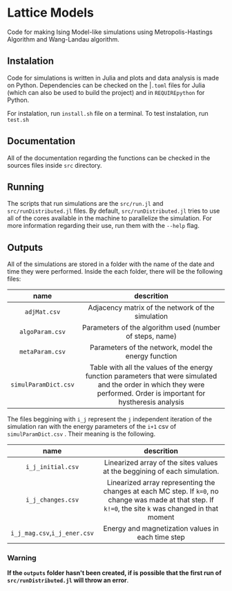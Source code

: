 # Lattice Models

Code for making Ising Model-like simulations using Metropolis-Hastings Algorithm and Wang-Landau algorithm.

## Instalation

Code for simulations is written in Julia and plots and data analysis is made on Python. Dependencies can be checked on the |`.toml` files for Julia (which can also be used to build the project) and in `REQUIREpython` for Python.

For instalation, run `install.sh` file on a terminal. To test instalation, run `test.sh`

## Documentation

All of the documentation regarding the functions can be checked in the sources files inside `src` directory.

## Running

The scripts that run simulations are the `src/run.jl` and `src/runDistributed.jl` files. By default, `src/runDistributed.jl` tries to use all of the cores available in the machine to parallelize the simulation. For more information regarding their use, run them with the `--help` flag.

## Outputs

All of the simulations are stored in a folder with the name of the date and time they were performed. Inside the each folder, there will be the following files:

|name|descrition|
|:-:|:-:|
|`adjMat.csv`|Adjacency matrix of the network of the simulation|
|`algoParam.csv`|Parameters of the algorithm used (number of steps, name)|
|`metaParam.csv`|Parameters of the network, model  the energy function|
|`simulParamDict.csv`|Table with all the values of the energy function parameters that were simulated and the order in which they were performed. Order is important for hystheresis analysis|

The files beggining with `i_j` represent the `j` independent iteration of the simulation ran with the energy parameters of the `i+1` csv of `simulParamDict.csv` . Their meaning is the following.

|name|descrition|
|:-:|:-:|
|`i_j_initial.csv`|Linearized array of the sites values at the beggining of each simulation.|
|`i_j_changes.csv`|Linearized array representing the changes at each MC step. If `k=0`, no change was made at that step. If `k!=0`, the site `k` was changed in that moment|
|`i_j_mag.csv`,`i_j_ener.csv`|Energy and magnetization values in each time step|

### Warning

**If the `outputs` folder hasn't been created, if is possible that the first run of `src/runDistributed.jl` will throw an error**.
